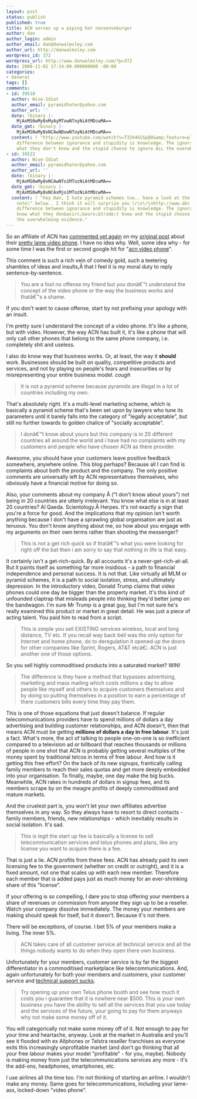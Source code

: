 ```yaml
---
layout: post
status: publish
published: true
title: ACN serves up a piping hot nonsenseburger
author: dan
author_login: admin
author_email: dan@danwalmsley.com
author_url: http://danwalmsley.com
wordpress_id: 372
wordpress_url: http://www.danwalmsley.com/?p=372
date: 2009-11-02 17:14:09.000000000 -08:00
categories:
- General
tags: []
comments:
- id: 39510
  author: Wise-Idiot
  author_email: pyramidhater@yahoo.com
  author_url: ''
  date: !binary |-
    MjAxMS0wMy0xMyAyMTowNToyNiAtMDcwMA==
  date_gmt: !binary |-
    MjAxMS0wMy0xNCAwNDowNToyNiAtMDcwMA==
  content: ! "http://www.youtube.com/watch?v=T32k4GCGpQ0&amp;feature=player_embedded\r\n\r\nThe
    difference between ignorance and stupidity is knowledge. The ignorant don't know
    what they don't know and the stupid choose to ignore ALL the overwhelming evidence."
- id: 39522
  author: Wise-Idiot
  author_email: pyramidhater@yahoo.com
  author_url: ''
  date: !binary |-
    MjAxMS0wMy0xNCAwNTo1MTozNiAtMDcwMA==
  date_gmt: !binary |-
    MjAxMS0wMy0xNCAxMjo1MTozNiAtMDcwMA==
  content: ! "hey Dan, I hate pyramid schemes too.. have a look at the ABC News \"editors
    note\" below.. I think it will surprise you \r\n\r\nhttp://www.abc.net.au/news/newsitems/200503/s1330443.htm\r\n\r\nThe
    difference between ignorance and stupidity is knowledge. The ignorant don&acirc;&euro;&trade;t
    know what they don&acirc;&euro;&trade;t know and the stupid choose to ignore ALL
    the overwhelming evidence."
---
```

So an affiliate of ACN has <a href="http://www.danwalmsley.com/2008/06/06/i-will-crush-you-under-a-pyramid-of-lam/comment-page-1/#comment-31484">commented yet again</a> on my <a href="http://www.danwalmsley.com/2008/06/06/i-will-crush-you-under-a-pyramid-of-lam/">original post</a> about their <a href="https://www.myacn.com/digital/videophone.html">pretty lame video phone</a>. I have no idea why. Well, some idea why - for some time I was the first or second google hit for "<a href="http://www.google.com/search?client=safari&amp;rls=en&amp;q=acn+video+phone&amp;ie=UTF-8&amp;oe=UTF-8">acn video phone</a>".

This comment is such a rich vein of comedy gold, such a teetering shambles of ideas and insults,&Acirc;&nbsp;that I feel it is my moral duty to reply sentence-by-sentence.
<blockquote>You are a fool no offense my friend but you don&acirc;&euro;&trade;t understand the concept of the video phone or the way the business works and that&acirc;&euro;&trade;s a shame.</blockquote>
If you don't want to cause offense, start by not prefixing your apology with an insult.

I'm pretty sure I understand the concept of a video phone. It's like a phone, but with video. However, the way ACN has built it, it's like a phone that will only call other phones that belong to the same phone company, i.e. completely shit and useless.

I also do know way that business works. Or, at least, the way it <strong>should</strong> work. Businesses should be built on quality, competitive products and services, and not by playing on people's fears and insecurities or by misrepresenting your entire business model. *cough*
<blockquote>It is not a pyramid scheme because pyramids are illegal in a lot of countries including my own.</blockquote>
That's absolutely right. It's a multi-level marketing scheme, which is basically a pyramid scheme that's been set upon by lawyers who tune its parameters until it barely falls into the category of "legally acceptable", but still no further towards to golden chalice of "socially acceptable".
<blockquote>I don&acirc;&euro;&trade;t know about yours but this company is in 20 different countries all around the world and i have had no complaints with my customers and people who have chosen ACN as there provider.</blockquote>
Awesome, you should have your customers leave positive feedback somewhere, anywhere online. This blog perhaps? Because all I can find is complaints about both the product and the company. The only positive comments are universally left by ACN representatives themselves, who obviously have a financial motive for doing so.

Also, your comments about my company &Acirc;&nbsp;("I don't know about yours") not being in 20 countries are utterly irrelevant. You know what else is in at least 20 countries? Al Qaeda. Scientology.&Acirc;&nbsp;Herpes. It's not exactly a sign that you're a force for good. And the implications that my opinion isn't worth anything because I don't have a sprawling global organisation are just as tenuous. You don't know anything about me, so how about you engage with my arguments on their own terms rather than shooting the messenger?
<blockquote>This is not a get rich quick so if that&acirc;&euro;&trade;s what you were looking for right off the bat then i am sorry to say that nothing in life is that easy.</blockquote>
It certainly isn't a get-rich-quick. By all accounts it's a never-get-rich-at-all. But it paints itself as something far more insidious - a path to financial independence and personal success. It is not that. Like virtually all MLM or pyramid schemes, it is a path to social isolation, stress, and ultimately depression. In the introductory video, Donald Trump claims that video phones could one day be bigger than the property market. It's this kind of unfounded claptrap that misleads people into thinking they'd better jump on the bandwagon. I'm sure Mr Trump is a great guy, but I'm not sure he's really examined this product or market in great detail. He was just a piece of acting talent. You paid him to read from a script.
<blockquote>This is simple you sell EXISTING services wireless, local and long distance, TV etc. If you recall way back bell was the only option for Internet and home phone, do to deregulation it opened up the doors for other companies like Sprint, Rogers, AT&amp;T etc&acirc;&euro;&brvbar;. ACN is just another one of those options.</blockquote>
So you sell highly commoditised products into a saturated market? WIN!
<blockquote>The difference is they have a method that bypasses advertising, marketing and mass mailing which costs millions a day to allow people like myself and others to acquire customers themselves and by doing so putting themselves in a position to earn a percentage of there customers bills every time they pay them.</blockquote>
This is one of those equations that just doesn't balance. If regular telecommunications providers have to spend millions of dollars a day advertising and building customer relationships, and ACN doesn't, then that means ACN must be getting <strong>millions of dollars a day in free labour</strong>. It's just a fact. What's more, the act of talking to people one-on-one is so inefficient compared to a television ad or billboard that reaches thousands or millions of people in one shot that ACN is probably getting several multiples of the money spent by traditional telcos in terms of free labour. And how is it getting this free effort? On the back of its new signups, frantically calling family members to reach their sales quotas and get more deeply embedded into your organisation. To finally, maybe, one day make the big bucks. Meanwhile, ACN rakes in hundreds of dollars in signup fees, and its members scrape by on the meagre profits of deeply commoditised and mature markets.

And the cruelest part is, you won't let your own affiliates advertise themselves in any way. So they always have to resort to direct contacts - family members, friends, new relationships - which inevitably results in social isolation. It's sad.
<blockquote>This is legit the start up fee is basically a license to sell telecommunication services and telus phones and plans, like any license you want to acquire there is a fee.</blockquote>
That is just a lie. ACN profits from these fees. ACN has already paid its own licensing fee to the government (whether on credit or outright), and it is a fixed amount, not one that scales up with each new member. Therefore each member that is added pays just as much money for an ever-shrinking share of this "license".

If your offering is so compelling, I dare you to stop offering your members a share of revenues or commission from anyone they sign up to be a reseller. Watch your company dissolve immediately. The money your members are making should speak for itself, but it doesn't. Because it's not there.

There will be exceptions, of course. I bet 5% of your members make a living. The inner 5%.
<blockquote>ACN takes care of all customer service all technical service and all the things nobody wants to do when they open there own business.</blockquote>
Unfortunately for your members, customer service is by far the biggest differentiator in a commoditised marketplace like telecommunications. And, again unfortunately for both your members and customers, your customer service and <a href="http://www.voipreview.org/reviews/acn/97">technical support sucks</a>.
<blockquote>Try opening up your own Telus phone booth and see how much it costs you i guarantee that it is nowhere near $500. This is your own business you have the ability to sell all the services that you use today and the services of the future, your going to pay for them anyways why not make some money off of it.</blockquote>
You will categorically not make some money off of it. Not enough to pay for your time and heartache, anyway. Look at the market in Australia and you'll see it flooded with ex Allphones or Telstra reseller franchises as everyone exits this increasingly unprofitable market (and don't go thinking that all your free labour makes your model "profitable" - for you, maybe). Nobody is making money from just the telecommunications services any more - it's the add-ons, headphones, smartphones, etc.

I use airlines all the time too. I'm not thinking of starting an airline. I wouldn't make any money. Same goes for telecommunications, including your lame-ass, locked-down "video phone".
